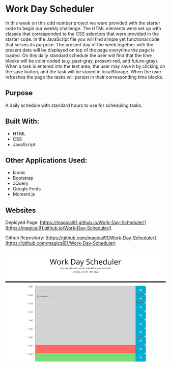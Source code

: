 # Work Day Scheduler

In this week on this odd number project we were provided with the starter code to begin our weekly challenge. The HTML elements were set up with classes that corresponded to the CSS selectors that were provided in the starter code. In the JavaScript file you will find simple yet functional code that serves its purpose. The present day of the week together with the present date will be displayed on top of the page everytime the page is loaded. On this daily standard schedule the user will find that the time blocks will be color coded (e.g. past-gray, present-red, and future-gray). When a task is entered into the text area, the user may save it by clicking on the save button, and the task will be stored in localStorage. When the user refreshes the page the tasks will persist in their corresponding time blocks.

## Purpose
A daily schedule with standard hours to use for scheduling tasks.

## Built With:
* HTML
* CSS
* JavaScript

## Other Applications Used:
* Iconic
* Bootstrap
* JQuery
* Google Fonts
* Moment.js

## Websites
Deployed Page: [https://magical91.github.io/Work-Day-Scheduler/](https://magical91.github.io/Work-Day-Scheduler/)

Github Repository: [https://github.com/magical91/Work-Day-Scheduler](https://github.com/magical91/Work-Day-Scheduler)


![SC](https://github.com/magical91/Work-Day-Scheduler/blob/main/Develop/images/work-day-scheduler-sc.jpeg?raw=true)